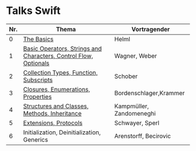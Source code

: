 # Talks Swift

Nr.| Thema                                                                                            | Vortragender
---|--------------------------------------------------------------------------------------------------|-----------------------
 0 | [The Basics](./0/The_Basics.key)                                                                 | Helml
 1 | [Basic Operators, Strings and Characters, Control Flow, Optionals](./1/WagnerWeberSwift.key)                                 | Wagner, Weber
 2 | [Collection Types, Function, Subscripts](./2/Subscripts.key)                                     | Schober
 3 | [Closures, Enumerations, Properties](./3/Presentation_Closures.key)                              | Bordenschlager,Krammer
 4 | [Structures and Classes, Methods, Inheritance](./4/Structures_Classes_Methods_Inheritance.key)   | Kampmüller, Zandomeneghi
 5 | [Extensions, Protocols](./5/Presentation_Extensions_Protocols.key)                               | Schwayer, Sperl
 6 | Initialization, Deinitialization, Generics                                                       | Arenstorff, Becirovic
